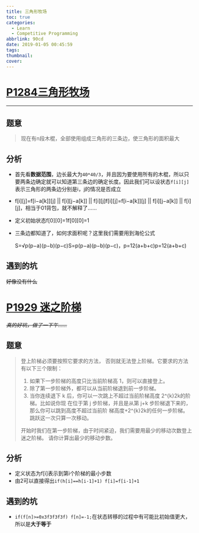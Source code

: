 ```yaml
---
title: 三角形牧场
toc: true
categories:
  - Learn
  - Competitive Programming
abbrlink: 90cd
date: 2019-01-05 00:45:59
tags:
thumbnail:
cover:
---
```


# [P1284三角形牧场](https://www.luogu.org/problemnew/show/P1284)

------

## 题意

> 现在有n段木棍，全部使用组成三角形的三条边，使三角形的面积最大

## 分析

- 首先看**数据范围**，边长最大为`40*40/3`，并且因为要使用所有的木棍，所以只要两条边确定就可以知道第三条边的确定长度。因此我们可以设状态`f[i][j]`表示三角形的两条边分别是i，j的情况是否成立

- f[i][j]=f[i−a[k]][j] || f[i][j−a[k]] || f[i][j]f[i][j]=f[i−a[k]][j] || f[i][j−a[k]] || f[i][j]，相当于01背包，就不解释了……

- 定义初始状态f[0][0]=1f[0][0]=1

- 三条边都知道了，如何求面积呢？这里我们需要用到海伦公式

  S=√p(p−a)(p−b)(p−c)S=p(p−a)(p−b)(p−c)，p=12(a+b+c)p=12(a+b+c)

## 遇到的坑

~~好像没有什么~~



# [P1929 迷之阶梯](https://www.luogu.org/problemnew/show/P1929)

*~~真的好坑，做了一下午……~~*

## 题意

> 登上阶梯必须要按照它要求的方法， 否则就无法登上阶梯。它要求的方法有以下三个限制：
>
> 1. 如果下一步阶梯的高度只比当前阶梯高 1，则可以直接登上。
> 2. 除了第一步阶梯外，都可以从当前阶梯退到前一步阶梯。
> 3. 当你连续退下 k 后，你可以一次跳上不超过当前阶梯高度 2^{k}2k的阶梯。比如说你现 在位于第 j 步阶梯，并且是从第 j+k 步阶梯退下来的，那么你可以跳到高度不超过当前阶 梯高度+2^{k}2k的任何一步阶梯。跳跃这一次只算一次移动。
>
> 开始时我们在第一步阶梯，由于时间紧迫，我们需要用最少的移动次数登上迷之阶梯。 请你计算出最少的移动步数。

## 分析

- 定义状态为f[i]表示到第i个阶梯的最小步数
- 由2可以直接得出`if(h[i]==h[i-1]+1) f[i]=f[i-1]+1`

## 遇到的坑

- `if(f[n]>=0x3f3f3f3f) f[n]=-1;`在状态转移的过程中有可能比初始值更大，所以是**大于等于**